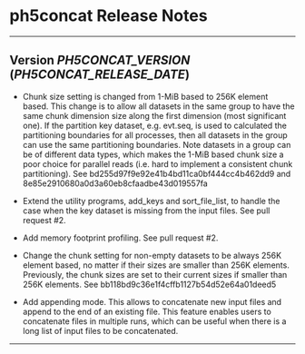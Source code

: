 # ph5concat Release Notes

---
## Version _PH5CONCAT_VERSION_ (_PH5CONCAT_RELEASE_DATE_)

* Chunk size setting is changed from 1-MiB based to 256K element based. This
  change is to allow all datasets in the same group to have the same chunk
  dimension size along the first dimension (most significant one). If the
  partition key dataset, e.g. evt.seq, is used to calculated the partitioning
  boundaries for all processes, then all datasets in the group can use the same
  partitioning boundaries. Note datasets in a group can be of different data
  types, which makes the 1-MiB based chunk size a poor choice for parallel
  reads (i.e. hard to implement a consistent chunk partitioning).
  See bd255d97f9e92e41b4bd11ca0bf444cc4b462dd9 and
  8e85e2910680a0d3a60eb8cfaadbe43d019557fa

* Extend the utility programs, add_keys and sort_file_list, to handle the case
  when the key dataset is missing from the input files. See pull request #2.

* Add memory footprint profiling. See pull request #2.

* Change the chunk setting for non-empty datasets to be always 256K element
  based, no matter if their sizes are smaller than 256K elements. Previously,
  the chunk sizes are set to their current sizes if smaller than 256K elements.
  See bb118bd9c36e1f4cffb1127b54d52e64a01deed5

* Add appending mode. This allows to concatenate new input files and append to
  the end of an existing file. This feature enables users to concatenate files
  in multiple runs, which can be useful when there is a long list of input
  files to be concatenated.

---


